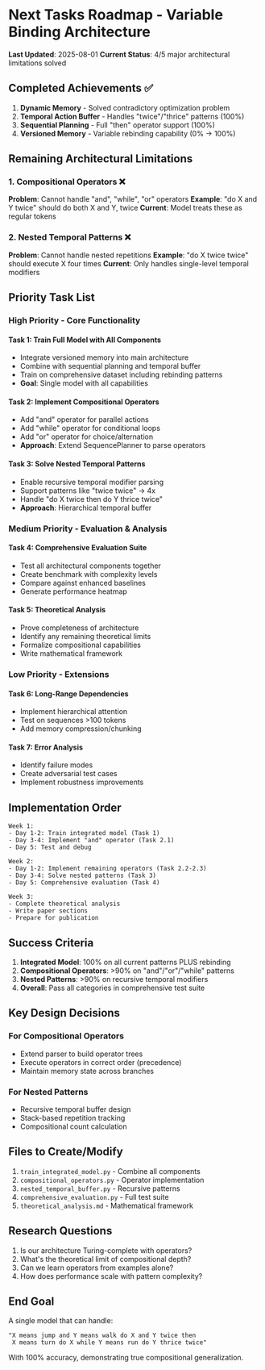 # Next Tasks Roadmap - Variable Binding Architecture

**Last Updated**: 2025-08-01
**Current Status**: 4/5 major architectural limitations solved

## Completed Achievements ✅

1. **Dynamic Memory** - Solved contradictory optimization problem
2. **Temporal Action Buffer** - Handles "twice"/"thrice" patterns (100%)
3. **Sequential Planning** - Full "then" operator support (100%)
4. **Versioned Memory** - Variable rebinding capability (0% → 100%)

## Remaining Architectural Limitations

### 1. Compositional Operators ❌
**Problem**: Cannot handle "and", "while", "or" operators
**Example**: "do X and Y twice" should do both X and Y, twice
**Current**: Model treats these as regular tokens

### 2. Nested Temporal Patterns ❌
**Problem**: Cannot handle nested repetitions
**Example**: "do X twice twice" should execute X four times
**Current**: Only handles single-level temporal modifiers

## Priority Task List

### High Priority - Core Functionality

#### Task 1: Train Full Model with All Components
- Integrate versioned memory into main architecture
- Combine with sequential planning and temporal buffer
- Train on comprehensive dataset including rebinding patterns
- **Goal**: Single model with all capabilities

#### Task 2: Implement Compositional Operators
- Add "and" operator for parallel actions
- Add "while" operator for conditional loops
- Add "or" operator for choice/alternation
- **Approach**: Extend SequencePlanner to parse operators

#### Task 3: Solve Nested Temporal Patterns
- Enable recursive temporal modifier parsing
- Support patterns like "twice twice" → 4x
- Handle "do X twice then do Y thrice twice"
- **Approach**: Hierarchical temporal buffer

### Medium Priority - Evaluation & Analysis

#### Task 4: Comprehensive Evaluation Suite
- Test all architectural components together
- Create benchmark with complexity levels
- Compare against enhanced baselines
- Generate performance heatmap

#### Task 5: Theoretical Analysis
- Prove completeness of architecture
- Identify any remaining theoretical limits
- Formalize compositional capabilities
- Write mathematical framework

### Low Priority - Extensions

#### Task 6: Long-Range Dependencies
- Implement hierarchical attention
- Test on sequences >100 tokens
- Add memory compression/chunking

#### Task 7: Error Analysis
- Identify failure modes
- Create adversarial test cases
- Implement robustness improvements

## Implementation Order

```
Week 1:
- Day 1-2: Train integrated model (Task 1)
- Day 3-4: Implement "and" operator (Task 2.1)
- Day 5: Test and debug

Week 2:
- Day 1-2: Implement remaining operators (Task 2.2-2.3)
- Day 3-4: Solve nested patterns (Task 3)
- Day 5: Comprehensive evaluation (Task 4)

Week 3:
- Complete theoretical analysis
- Write paper sections
- Prepare for publication
```

## Success Criteria

1. **Integrated Model**: 100% on all current patterns PLUS rebinding
2. **Compositional Operators**: >90% on "and"/"or"/"while" patterns
3. **Nested Patterns**: >90% on recursive temporal modifiers
4. **Overall**: Pass all categories in comprehensive test suite

## Key Design Decisions

### For Compositional Operators
- Extend parser to build operator trees
- Execute operators in correct order (precedence)
- Maintain memory state across branches

### For Nested Patterns
- Recursive temporal buffer design
- Stack-based repetition tracking
- Compositional count calculation

## Files to Create/Modify

1. `train_integrated_model.py` - Combine all components
2. `compositional_operators.py` - Operator implementation
3. `nested_temporal_buffer.py` - Recursive patterns
4. `comprehensive_evaluation.py` - Full test suite
5. `theoretical_analysis.md` - Mathematical framework

## Research Questions

1. Is our architecture Turing-complete with operators?
2. What's the theoretical limit of compositional depth?
3. Can we learn operators from examples alone?
4. How does performance scale with pattern complexity?

## End Goal

A single model that can handle:
```
"X means jump and Y means walk do X and Y twice then
 X means turn do X while Y means run do Y thrice twice"
```

With 100% accuracy, demonstrating true compositional generalization.
